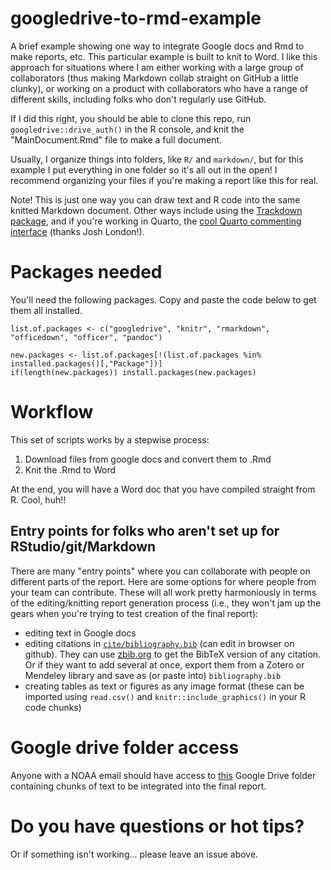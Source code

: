 # googledrive-to-rmd-example
A brief example showing one way to integrate Google docs and Rmd to make reports, etc. This particular example is built to knit to Word. I like this approach for situations where I am either working with a large group of collaborators (thus making Markdown collab straight on GitHub a little clunky), or working on a product with collaborators who have a range of different skills, including folks who don't regularly use GitHub.

If I did this right, you should be able to clone this repo, run `googledrive::drive_auth()` in the R console, and knit the "MainDocument.Rmd" file to make a full document.

Usually, I organize things into folders, like `R/` and `markdown/`, but for this example I put everything in one folder so it's all out in the open! I recommend organizing your files if you're making a report like this for real. 

Note! This is just one way you can draw text and R code into the same knitted Markdown document. Other ways include using the [Trackdown package](https://cran.r-project.org/web/packages/trackdown/vignettes/trackdown-workflow.html), and if you're working in Quarto, the [cool Quarto commenting interface](https://quarto.org/docs/output-formats/html-basics.html#commenting) (thanks Josh London!). 

# Packages needed

You'll need the following packages. Copy and paste the code below to get them all installed.

```{r}
list.of.packages <- c("googledrive", "knitr", "rmarkdown", "officedown", "officer", "pandoc")

new.packages <- list.of.packages[!(list.of.packages %in% installed.packages()[,"Package"])]
if(length(new.packages)) install.packages(new.packages)
```

# Workflow

This set of scripts works by a stepwise process:
1. Download files from google docs and convert them to .Rmd
2. Knit the .Rmd to Word

At the end, you will have a Word doc that you have compiled straight from R. Cool, huh!!

## Entry points for folks who aren't set up for RStudio/git/Markdown

There are many "entry points" where you can collaborate with people on different parts of the report. Here are some options for where people from your team can contribute. These will all work pretty harmoniously in terms of the editing/knitting report generation process (i.e., they won't jam up the gears when you're trying to test creation of the final report):

* editing text in Google docs
* editing citations in [`cite/bibliography.bib`](https://github.com/MargaretSiple-NOAA/googledrive-to-rmd-example/blob/main/cite/bibliography.bib) (can edit in browser on github). They can use [zbib.org](https://zbib.org/) to get the BibTeX version of any citation. Or if they want to add several at once, export them from a Zotero or Mendeley library and save as (or paste into) `bibliography.bib`
* creating tables as text or figures as any image format (these can be imported using `read.csv()` and `knitr::include_graphics()` in your R code chunks)

# Google drive folder access

Anyone with a NOAA email should have access to [this](https://drive.google.com/drive/folders/1qC4L9CLsXyGkVn4pCFnCUZ8IanUokVZ5?usp=sharing) Google Drive folder containing chunks of text to be integrated into the final report.

# Do you have questions or hot tips?

Or if something isn't working... please leave an issue above.
